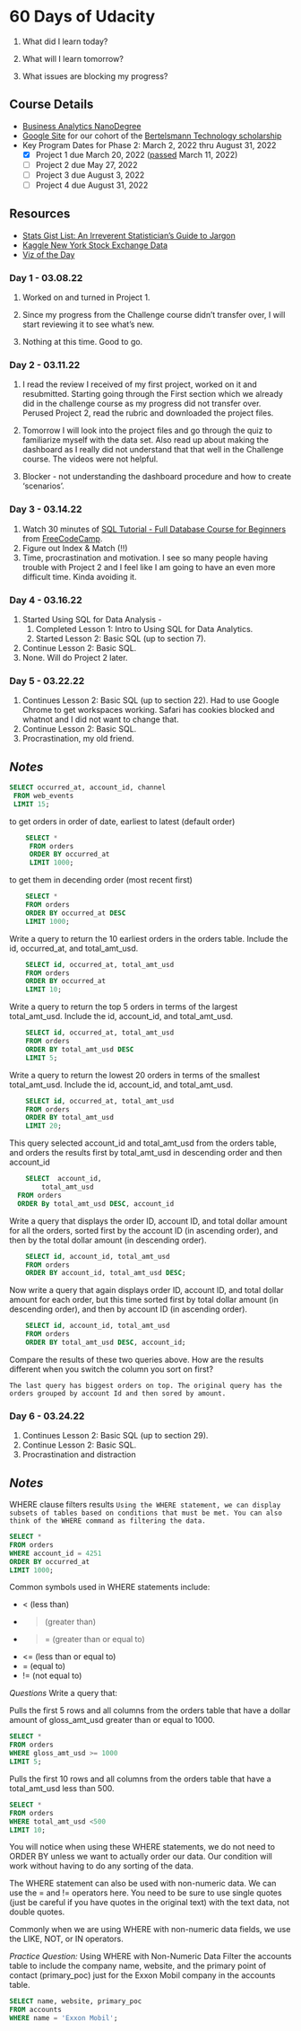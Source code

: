 # 60 Days of Udacity

1. What did I learn today?

2. What will I learn tomorrow?

3. What issues are blocking my progress?

## Course Details

- [Business Analytics NanoDegree](https://www.udacity.com/course/business-analytics-nanodegree--nd098)
- [Google Site](https://sites.google.com/udacity.com/bertelsmann-phase-2/home?authuser=0) for our  cohort of the [Bertelsmann Technology scholarship](https://www.udacity.com/bertelsmann-tech-scholarships)
- Key Program Dates for Phase 2: March 2, 2022 thru August 31, 2022
  - [x] Project 1 due March 20, 2022 ([passed](20220311_Udacity_Project1_Review.pdf) March 11, 2022)
  - [ ] Project 2 due May 27, 2022
  - [ ] Project 3 due August 3, 2022
  - [ ] Project 4 due August 31, 2022

## Resources

- [Stats Gist List: An Irreverent Statistician’s Guide to Jargon](https://towardsdatascience.com/stats-gist-list-an-irreverent-statisticians-guide-to-jargon-be8173df090d)
- [Kaggle New York Stock Exchange Data](https://www.kaggle.com/dgawlik/nyse)
- [Viz of the Day](https://public.tableau.com/app/discover/viz-of-the-day)

### Day 1 - 03.08.22

1. Worked on and turned in Project 1.

2. Since my progress from the Challenge course didn’t transfer over, I will start reviewing it to see what’s new.

3. Nothing at this time. Good to go.

### Day 2 - 03.11.22

1. I read the review I received of my first project, worked on it and resubmitted. Starting going through the First section which we already did in the challenge course as my progress did not transfer over. Perused Project 2, read the rubric and downloaded the project files.

2. Tomorrow I will look into the project files and go through the quiz to familiarize myself with the data set. Also read up about making the dashboard as I really did not understand that that well in the Challenge course. The videos were not helpful.

3. Blocker - not understanding the dashboard procedure and how to create ‘scenarios’.

### Day 3 - 03.14.22

1. Watch 30 minutes of [SQL Tutorial - Full Database Course for Beginners](https://youtu.be/HXV3zeQKqGY) from [FreeCodeCamp](https://www.freecodecamp.org).
2. Figure out Index & Match (!!)
3. Time, procrastination and motivation. I see so many people having trouble with Project 2 and I feel like I am going to have an even more difficult time. Kinda avoiding it.

### Day 4 - 03.16.22

1. Started Using SQL for Data Analysis -
   1. Completed Lesson 1: Intro to Using SQL for Data Analytics.
   2. Started Lesson 2: Basic SQL (up to section 7).
2. Continue Lesson 2: Basic SQL.
3. None. Will do Project 2 later.

### Day 5 - 03.22.22

1. Continues Lesson 2: Basic SQL (up to section 22). Had to use Google Chrome to get workspaces working. Safari has cookies blocked and whatnot and I did not want to change that.
2. Continue Lesson 2: Basic SQL.
3. Procrastination, my old friend.

*Notes*
------

   ```sql
   SELECT occurred_at, account_id, channel
    FROM web_events
    LIMIT 15;
   ```

to get orders in order of date, earliest to latest (default order)

```sql
    SELECT *
     FROM orders
     ORDER BY occurred_at
     LIMIT 1000;
```

to get them in decending order (most recent first)

```sql
    SELECT *
    FROM orders
    ORDER BY occurred_at DESC
    LIMIT 1000;
```

Write a query to return the 10 earliest orders in the orders table. Include the id, occurred_at, and total_amt_usd.

```sql
    SELECT id, occurred_at, total_amt_usd
    FROM orders
    ORDER BY occurred_at
    LIMIT 10;
```

Write a query to return the top 5 orders in terms of the largest total_amt_usd. Include the id, account_id, and total_amt_usd.

```sql
    SELECT id, occurred_at, total_amt_usd
    FROM orders
    ORDER BY total_amt_usd DESC
    LIMIT 5;
```

Write a query to return the lowest 20 orders in terms of the smallest total_amt_usd. Include the id, account_id, and total_amt_usd.

```sql
    SELECT id, occurred_at, total_amt_usd
    FROM orders
    ORDER BY total_amt_usd
    LIMIT 20;
```

This query selected account_id and total_amt_usd from the orders table, and orders the results first by total_amt_usd in descending order and then account_id

```sql
    SELECT  account_id,
        total_amt_usd
  FROM orders
  ORDER By total_amt_usd DESC, account_id
```

Write a query that displays the order ID, account ID, and total dollar amount for all the orders, sorted first by the account ID (in ascending order), and then by the total dollar amount (in descending order).

```sql
    SELECT id, account_id, total_amt_usd
    FROM orders
    ORDER BY account_id, total_amt_usd DESC;
```

Now write a query that again displays order ID, account ID, and total dollar amount for each order, but this time sorted first by total dollar amount (in descending order), and then by account ID (in ascending order).

```sql
    SELECT id, account_id, total_amt_usd
    FROM orders
    ORDER BY total_amt_usd DESC, account_id;
```

Compare the results of these two queries above. How are the results different when you switch the column you sort on first?

```
The last query has biggest orders on top. The original query has the orders grouped by account Id and then sored by amount.
```

### Day 6 - 03.24.22

1. Continues Lesson 2: Basic SQL (up to section 29).
2. Continue Lesson 2: Basic SQL.
3. Procrastination and distraction

*Notes*
------

WHERE clause filters results
```Using the WHERE statement, we can display subsets of tables based on conditions that must be met. You can also think of the WHERE command as filtering the data.```

```sql
SELECT *
FROM orders
WHERE account_id = 4251
ORDER BY occurred_at
LIMIT 1000;
```

Common symbols used in WHERE statements include:

- < (less than)
- > (greater than)
- >= (greater than or equal to)
- <= (less than or equal to)
- = (equal to)
- != (not equal to)

*Questions*
Write a query that:

Pulls the first 5 rows and all columns from the orders table that have a dollar amount of gloss_amt_usd greater than or equal to 1000.

```sql
SELECT *
FROM orders
WHERE gloss_amt_usd >= 1000
LIMIT 5;
```

Pulls the first 10 rows and all columns from the orders table that have a total_amt_usd less than 500.

```sql
SELECT *
FROM orders
WHERE total_amt_usd <500
LIMIT 10;
```

You will notice when using these WHERE statements, we do not need to ORDER BY unless we want to actually order our data. Our condition will work without having to do any sorting of the data.

The WHERE statement can also be used with non-numeric data. We can use the = and != operators here. You need to be sure to use single quotes (just be careful if you have quotes in the original text) with the text data, not double quotes.

Commonly when we are using WHERE with non-numeric data fields, we use the LIKE, NOT, or IN operators.

*Practice Question:* Using WHERE with Non-Numeric Data
Filter the accounts table to include the company name, website, and the primary point of contact (primary_poc) just for the Exxon Mobil company in the accounts table.

```sql
SELECT name, website, primary_poc
FROM accounts
WHERE name = 'Exxon Mobil';
```
